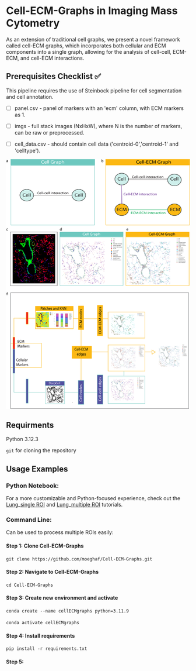 # Cell-ECM-Graphs in Imaging Mass Cytometry

As an extension of traditional cell graphs, we present a novel framework called cell-ECM graphs, which incorporates both cellular and ECM components into a single graph, allowing for the analysis of cell-cell, ECM-ECM, and cell-ECM interactions. 

## Prerequisites Checklist ✅
This pipeline requires the use of Steinbock pipeline for cell segmentation and cell annotation. 

- [ ] panel.csv - panel of markers with an 'ecm' column, with ECM markers as 1.

- [ ] imgs - full stack images (NxHxW), where N is the number of markers, can be raw or preprocessed.

- [ ] cell_data.csv - should contain cell data ('centroid-0','centroid-1' and 'celltype'). 

![Method Overview](Figure_1.png)

## Requirments
Python 3.12.3

`git` for cloning the repository

## Usage Examples
### Python Notebook: 
For a more customizable and Python-focused experience, check out the [Lung_single ROI](tutorial/Lung_single_ROI.ipynb)
and [Lung_multiple ROI](tutorial/Lung_multiple_ROI.ipynb) tutorials.

### Command Line:  
Can be used to process multiple ROIs easily:



#### Step 1: Clone Cell-ECM-Graphs
```
git clone https://github.com/moeghaf/Cell-ECM-Graphs.git
```

#### Step 2: Navigate to Cell-ECM-Graphs
```
cd Cell-ECM-Graphs
```


#### Step 3: Create new environment and activate 
```
conda create --name cellECMgraphs python=3.11.9

conda activate cellECMgraphs
```


#### Step 4: Install requirements 
```
pip install -r requirements.txt
```


#### Step 5: 



